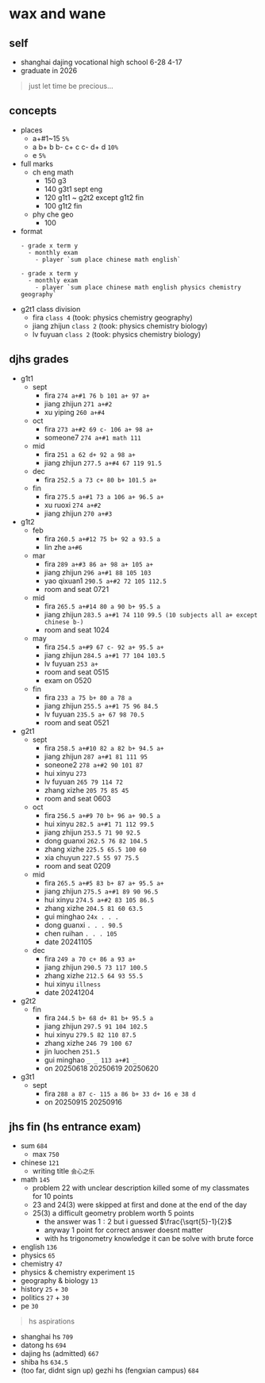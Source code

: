 # wax and wane

## self

- shanghai dajing vocational high school 6-28 4-17
- graduate in 2026

> just let time be precious...

## concepts

- places
  - a+#1~15 `5%`
  - a b+ b b- c+ c c- d+ d `10%`
  - e `5%`
- full marks
  - ch eng math
    - 150 g3
    - 140 g3t1 sept eng
    - 120 g1t1 ~ g2t2 except g1t2 fin
    - 100 g1t2 fin
  - phy che geo
    - 100
- format
  ```
  - grade x term y
    - monthly exam
      - player `sum place chinese math english`
  ```
  ```
  - grade x term y
    - monthly exam
      - player `sum place chinese math english physics chemistry geography`
  ```
- g2t1 class division
  - fira `class 4` (took: physics chemistry geography)
  - jiang zhijun `class 2` (took: physics chemistry biology)
  - lv fuyuan `class 2` (took: physics chemistry biology)

## djhs grades

- g1t1
  - sept
    - fira `274 a+#1 76 b 101 a+ 97 a+`
    - jiang zhijun `271 a+#2`
    - xu yiping `260 a+#4`
  - oct
    - fira `273 a+#2 69 c- 106 a+ 98 a+`
    - someone7 `274 a+#1 math 111`
  - mid
    - fira `251 a 62 d+ 92 a 98 a+`
    - jiang zhijun `277.5 a+#4 67 119 91.5`
  - dec
    - fira `252.5 a 73 c+ 80 b+ 101.5 a+`
  - fin
    - fira `275.5 a+#1 73 a 106 a+ 96.5 a+`
    - xu ruoxi `274 a+#2`
    - jiang zhijun `270 a+#3`
- g1t2
  - feb
    - fira `260.5 a+#12 75 b+ 92 a 93.5 a`
    - lin zhe `a+#6`
  - mar
    - fira `289 a+#3 86 a+ 98 a+ 105 a+`
    - jiang zhijun `296 a+#1 88 105 103`
    - yao qixuan1 `290.5 a+#2 72 105 112.5`
    - room and seat 0721
  - mid
    - fira `265.5 a+#14 80 a 90 b+ 95.5 a`
    - jiang zhijun `283.5 a+#1 74 110 99.5 (10 subjects all a+ except chinese b-)`
    - room and seat 1024
  - may
    - fira `254.5 a+#9 67 c- 92 a+ 95.5 a+`
    - jiang zhijun `284.5 a+#1 77 104 103.5`
    - lv fuyuan `253 a+`
    - room and seat 0515
    - exam on 0520
  - fin
    - fira `233 a 75 b+ 80 a 78 a`
    - jiang zhijun `255.5 a+#1 75 96 84.5`
    - lv fuyuan `235.5 a+ 67 98 70.5`
    - room and seat 0521
- g2t1
  - sept
    - fira `258.5 a+#10 82 a 82 b+ 94.5 a+`
    - jiang zhijun `287 a+#1 81 111 95`
    - soneone2 `278 a+#2 90 101 87`
    - hui xinyu `273`
    - lv fuyuan `265 79 114 72`
    - zhang xizhe `205 75 85 45`
    - room and seat 0603
  - oct
    - fira `256.5 a+#9 70 b+ 96 a+ 90.5 a`
    - hui xinyu `282.5 a+#1 71 112 99.5`
    - jiang zhijun `253.5 71 90 92.5`
    - dong guanxi `262.5 76 82 104.5`
    - zhang xizhe `225.5 65.5 100 60`
    - xia chuyun `227.5 55 97 75.5`
    - room and seat 0209
  - mid
    - fira `265.5 a+#5 83 b+ 87 a+ 95.5 a+`
    - jiang zhijun `275.5 a+#1 89 90 96.5`
    - hui xinyu `274.5 a+#2 83 105 86.5`
    - zhang xizhe `204.5 81 60 63.5`
    - gui minghao `24x . . .`
    - dong guanxi `. . . 90.5`
    - chen ruihan `. . . 105`
    - date 20241105
  - dec
    - fira `249 a 70 c+ 86 a 93 a+`
    - jiang zhijun `290.5 73 117 100.5`
    - zhang xizhe `212.5 64 93 55.5`
    - hui xinyu `illness`
    - date 20241204
- g2t2
  - fin
    - fira `244.5 b+ 68 d+ 81 b+ 95.5 a`
    - jiang zhijun `297.5 91 104 102.5`
    - hui xinyu `279.5 82 110 87.5`
    - zhang xizhe `246 79 100 67`
    - jin luochen `251.5`
    - gui minghao `_ _ 113 a+#1 _`
    - on 20250618 20250619 20250620
- g3t1
  - sept
    - fira `288 a 87 c- 115 a 86 b+ 33 d+ 16 e 38 d`
    - on 20250915 20250916

## jhs fin (hs entrance exam)

- sum `684`
  - max `750`
- chinese `121`
  - writing title `会心之乐`
- math `145`
  - problem 22 with unclear description killed some of my classmates for 10 points
  - 23 and 24(3) were skipped at first and done at the end of the day
  - 25(3) a difficult geometry problem worth 5 points
    - the answer was $1:2$ but i guessed $\frac{\sqrt{5}-1}{2}$
    - anyway 1 point for correct answer doesnt matter
    - with hs trigonometry knowledge it can be solve with brute force
- english `136`
- physics `65`
- chemistry `47`
- physics & chemistry experiment `15`
- geography & biology `13`
- history `25` + `30`
- politics `27` + `30`
- pe `30`

> hs aspirations

- shanghai hs `709`
- datong hs `694`
- dajing hs (admitted) `667`
- shiba hs `634.5`
- (too far, didnt sign up) gezhi hs (fengxian campus) `684`
